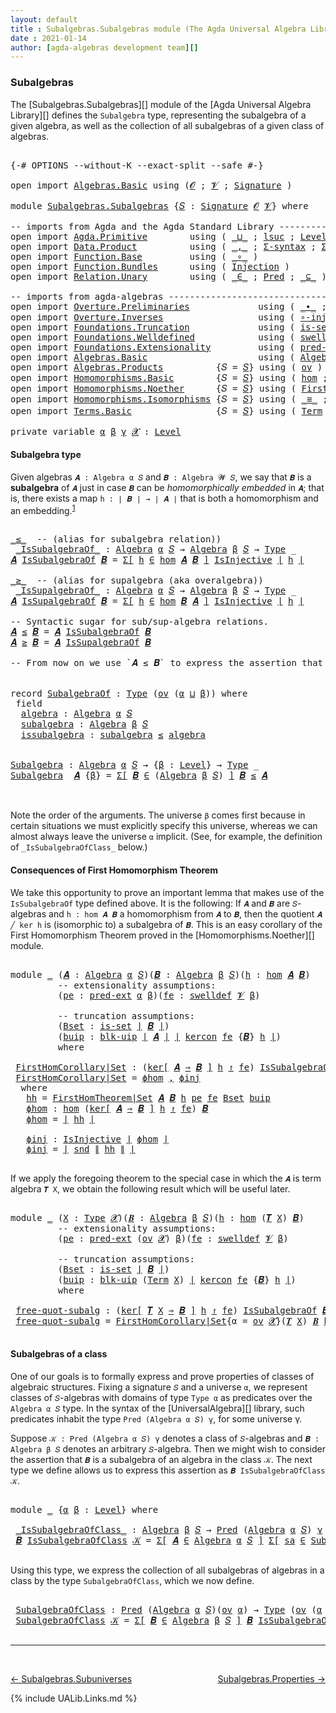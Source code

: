 ```yaml
---
layout: default
title : Subalgebras.Subalgebras module (The Agda Universal Algebra Library)
date : 2021-01-14
author: [agda-algebras development team][]
---
```


### <a id="subalgebras">Subalgebras</a>

The [Subalgebras.Subalgebras][] module of the [Agda Universal Algebra Library][] defines the `Subalgebra` type, representing the subalgebra of a given algebra, as well as the collection of all subalgebras of a given class of algebras.

<pre class="Agda">

<a id="454" class="Symbol">{-#</a> <a id="458" class="Keyword">OPTIONS</a> <a id="466" class="Pragma">--without-K</a> <a id="478" class="Pragma">--exact-split</a> <a id="492" class="Pragma">--safe</a> <a id="499" class="Symbol">#-}</a>

<a id="504" class="Keyword">open</a> <a id="509" class="Keyword">import</a> <a id="516" href="Algebras.Basic.html" class="Module">Algebras.Basic</a> <a id="531" class="Keyword">using</a> <a id="537" class="Symbol">(</a><a id="538" href="Algebras.Basic.html#1155" class="Generalizable">𝓞</a> <a id="540" class="Symbol">;</a> <a id="542" href="Algebras.Basic.html#1157" class="Generalizable">𝓥</a> <a id="544" class="Symbol">;</a> <a id="546" href="Algebras.Basic.html#3581" class="Function">Signature</a> <a id="556" class="Symbol">)</a>

<a id="559" class="Keyword">module</a> <a id="566" href="Subalgebras.Subalgebras.html" class="Module">Subalgebras.Subalgebras</a> <a id="590" class="Symbol">{</a><a id="591" href="Subalgebras.Subalgebras.html#591" class="Bound">𝑆</a> <a id="593" class="Symbol">:</a> <a id="595" href="Algebras.Basic.html#3581" class="Function">Signature</a> <a id="605" href="Algebras.Basic.html#1155" class="Generalizable">𝓞</a> <a id="607" href="Algebras.Basic.html#1157" class="Generalizable">𝓥</a><a id="608" class="Symbol">}</a> <a id="610" class="Keyword">where</a>

<a id="617" class="Comment">-- imports from Agda and the Agda Standard Library ------------------------------------</a>
<a id="705" class="Keyword">open</a> <a id="710" class="Keyword">import</a> <a id="717" href="Agda.Primitive.html" class="Module">Agda.Primitive</a>        <a id="739" class="Keyword">using</a> <a id="745" class="Symbol">(</a> <a id="747" href="Agda.Primitive.html#810" class="Primitive Operator">_⊔_</a> <a id="751" class="Symbol">;</a> <a id="753" href="Agda.Primitive.html#780" class="Primitive">lsuc</a> <a id="758" class="Symbol">;</a> <a id="760" href="Agda.Primitive.html#597" class="Postulate">Level</a> <a id="766" class="Symbol">)</a>       <a id="774" class="Keyword">renaming</a> <a id="783" class="Symbol">(</a> <a id="785" href="Agda.Primitive.html#326" class="Primitive">Set</a> <a id="789" class="Symbol">to</a> <a id="792" class="Primitive">Type</a> <a id="797" class="Symbol">)</a>
<a id="799" class="Keyword">open</a> <a id="804" class="Keyword">import</a> <a id="811" href="Data.Product.html" class="Module">Data.Product</a>          <a id="833" class="Keyword">using</a> <a id="839" class="Symbol">(</a> <a id="841" href="Agda.Builtin.Sigma.html#236" class="InductiveConstructor Operator">_,_</a> <a id="845" class="Symbol">;</a> <a id="847" href="Data.Product.html#916" class="Function">Σ-syntax</a> <a id="856" class="Symbol">;</a> <a id="858" href="Agda.Builtin.Sigma.html#166" class="Record">Σ</a> <a id="860" class="Symbol">;</a> <a id="862" href="Data.Product.html#1167" class="Function Operator">_×_</a> <a id="866" class="Symbol">)</a> <a id="868" class="Keyword">renaming</a> <a id="877" class="Symbol">(</a> <a id="879" href="Agda.Builtin.Sigma.html#252" class="Field">proj₁</a> <a id="885" class="Symbol">to</a> <a id="888" class="Field">fst</a> <a id="892" class="Symbol">;</a> <a id="894" href="Agda.Builtin.Sigma.html#264" class="Field">proj₂</a> <a id="900" class="Symbol">to</a> <a id="903" class="Field">snd</a> <a id="907" class="Symbol">)</a>
<a id="909" class="Keyword">open</a> <a id="914" class="Keyword">import</a> <a id="921" href="Function.Base.html" class="Module">Function.Base</a>         <a id="943" class="Keyword">using</a> <a id="949" class="Symbol">(</a> <a id="951" href="Function.Base.html#1031" class="Function Operator">_∘_</a> <a id="955" class="Symbol">)</a>
<a id="957" class="Keyword">open</a> <a id="962" class="Keyword">import</a> <a id="969" href="Function.Bundles.html" class="Module">Function.Bundles</a>      <a id="991" class="Keyword">using</a> <a id="997" class="Symbol">(</a> <a id="999" href="Function.Bundles.html#2240" class="Record">Injection</a> <a id="1009" class="Symbol">)</a>
<a id="1011" class="Keyword">open</a> <a id="1016" class="Keyword">import</a> <a id="1023" href="Relation.Unary.html" class="Module">Relation.Unary</a>        <a id="1045" class="Keyword">using</a> <a id="1051" class="Symbol">(</a> <a id="1053" href="Relation.Unary.html#1523" class="Function Operator">_∈_</a> <a id="1057" class="Symbol">;</a> <a id="1059" href="Relation.Unary.html#1101" class="Function">Pred</a> <a id="1064" class="Symbol">;</a> <a id="1066" href="Relation.Unary.html#1742" class="Function Operator">_⊆_</a> <a id="1070" class="Symbol">)</a>

<a id="1073" class="Comment">-- imports from agda-algebras --------------------------------------------------------------</a>
<a id="1166" class="Keyword">open</a> <a id="1171" class="Keyword">import</a> <a id="1178" href="Overture.Preliminaries.html" class="Module">Overture.Preliminaries</a>             <a id="1213" class="Keyword">using</a> <a id="1219" class="Symbol">(</a> <a id="1221" href="Overture.Preliminaries.html#5275" class="Function Operator">_∙_</a> <a id="1225" class="Symbol">;</a> <a id="1227" href="Overture.Preliminaries.html#4949" class="Function Operator">_⁻¹</a> <a id="1231" class="Symbol">;</a> <a id="1233" href="Overture.Preliminaries.html#4245" class="Function Operator">∣_∣</a> <a id="1237" class="Symbol">;</a> <a id="1239" href="Overture.Preliminaries.html#4283" class="Function Operator">∥_∥</a> <a id="1243" class="Symbol">;</a> <a id="1245" href="Overture.Preliminaries.html#5348" class="Function">𝑖𝑑</a> <a id="1248" class="Symbol">)</a>
<a id="1250" class="Keyword">open</a> <a id="1255" class="Keyword">import</a> <a id="1262" href="Overture.Inverses.html" class="Module">Overture.Inverses</a>                  <a id="1297" class="Keyword">using</a> <a id="1303" class="Symbol">(</a> <a id="1305" href="Overture.Inverses.html#2698" class="Function">∘-injective</a> <a id="1317" class="Symbol">;</a> <a id="1319" href="Overture.Inverses.html#2352" class="Function">IsInjective</a> <a id="1331" class="Symbol">;</a> <a id="1333" href="Overture.Inverses.html#2625" class="Function">id-is-injective</a> <a id="1349" class="Symbol">)</a>
<a id="1351" class="Keyword">open</a> <a id="1356" class="Keyword">import</a> <a id="1363" href="Foundations.Truncation.html" class="Module">Foundations.Truncation</a>             <a id="1398" class="Keyword">using</a> <a id="1404" class="Symbol">(</a> <a id="1406" href="Foundations.Truncation.html#6586" class="Function">is-set</a> <a id="1413" class="Symbol">;</a> <a id="1415" href="Foundations.Truncation.html#10844" class="Function">blk-uip</a> <a id="1423" class="Symbol">)</a>
<a id="1425" class="Keyword">open</a> <a id="1430" class="Keyword">import</a> <a id="1437" href="Foundations.Welldefined.html" class="Module">Foundations.Welldefined</a>            <a id="1472" class="Keyword">using</a> <a id="1478" class="Symbol">(</a> <a id="1480" href="Foundations.Welldefined.html#2935" class="Function">swelldef</a> <a id="1489" class="Symbol">)</a>
<a id="1491" class="Keyword">open</a> <a id="1496" class="Keyword">import</a> <a id="1503" href="Foundations.Extensionality.html" class="Module">Foundations.Extensionality</a>         <a id="1538" class="Keyword">using</a> <a id="1544" class="Symbol">(</a> <a id="1546" href="Foundations.Extensionality.html#4368" class="Function">pred-ext</a> <a id="1555" class="Symbol">)</a>
<a id="1557" class="Keyword">open</a> <a id="1562" class="Keyword">import</a> <a id="1569" href="Algebras.Basic.html" class="Module">Algebras.Basic</a>                     <a id="1604" class="Keyword">using</a> <a id="1610" class="Symbol">(</a> <a id="1612" href="Algebras.Basic.html#6023" class="Function">Algebra</a> <a id="1620" class="Symbol">;</a> <a id="1622" href="Algebras.Basic.html#9813" class="Function">Lift-Alg</a> <a id="1631" class="Symbol">)</a>
<a id="1633" class="Keyword">open</a> <a id="1638" class="Keyword">import</a> <a id="1645" href="Algebras.Products.html" class="Module">Algebras.Products</a>          <a id="1672" class="Symbol">{</a><a id="1673" class="Argument">𝑆</a> <a id="1675" class="Symbol">=</a> <a id="1677" href="Subalgebras.Subalgebras.html#591" class="Bound">𝑆</a><a id="1678" class="Symbol">}</a> <a id="1680" class="Keyword">using</a> <a id="1686" class="Symbol">(</a> <a id="1688" href="Algebras.Products.html#3004" class="Function">ov</a> <a id="1691" class="Symbol">)</a>
<a id="1693" class="Keyword">open</a> <a id="1698" class="Keyword">import</a> <a id="1705" href="Homomorphisms.Basic.html" class="Module">Homomorphisms.Basic</a>        <a id="1732" class="Symbol">{</a><a id="1733" class="Argument">𝑆</a> <a id="1735" class="Symbol">=</a> <a id="1737" href="Subalgebras.Subalgebras.html#591" class="Bound">𝑆</a><a id="1738" class="Symbol">}</a> <a id="1740" class="Keyword">using</a> <a id="1746" class="Symbol">(</a> <a id="1748" href="Homomorphisms.Basic.html#3104" class="Function">hom</a> <a id="1752" class="Symbol">;</a> <a id="1754" href="Homomorphisms.Basic.html#7652" class="Function">kercon</a> <a id="1761" class="Symbol">;</a> <a id="1763" href="Homomorphisms.Basic.html#8060" class="Function Operator">ker[_⇒_]_↾_</a> <a id="1775" class="Symbol">;</a> <a id="1777" href="Homomorphisms.Basic.html#3466" class="Function">∘-hom</a> <a id="1783" class="Symbol">;</a> <a id="1785" href="Homomorphisms.Basic.html#2995" class="Function">is-homomorphism</a> <a id="1801" class="Symbol">;</a> <a id="1803" href="Homomorphisms.Basic.html#3780" class="Function">∘-is-hom</a> <a id="1812" class="Symbol">;</a> <a id="1814" href="Homomorphisms.Basic.html#4440" class="Function">𝒾𝒹</a> <a id="1817" class="Symbol">)</a>
<a id="1819" class="Keyword">open</a> <a id="1824" class="Keyword">import</a> <a id="1831" href="Homomorphisms.Noether.html" class="Module">Homomorphisms.Noether</a>      <a id="1858" class="Symbol">{</a><a id="1859" class="Argument">𝑆</a> <a id="1861" class="Symbol">=</a> <a id="1863" href="Subalgebras.Subalgebras.html#591" class="Bound">𝑆</a><a id="1864" class="Symbol">}</a> <a id="1866" class="Keyword">using</a> <a id="1872" class="Symbol">(</a> <a id="1874" href="Homomorphisms.Noether.html#3980" class="Function">FirstHomTheorem|Set</a> <a id="1894" class="Symbol">)</a>
<a id="1896" class="Keyword">open</a> <a id="1901" class="Keyword">import</a> <a id="1908" href="Homomorphisms.Isomorphisms.html" class="Module">Homomorphisms.Isomorphisms</a> <a id="1935" class="Symbol">{</a><a id="1936" class="Argument">𝑆</a> <a id="1938" class="Symbol">=</a> <a id="1940" href="Subalgebras.Subalgebras.html#591" class="Bound">𝑆</a><a id="1941" class="Symbol">}</a> <a id="1943" class="Keyword">using</a> <a id="1949" class="Symbol">(</a> <a id="1951" href="Homomorphisms.Isomorphisms.html#2293" class="Record Operator">_≅_</a> <a id="1955" class="Symbol">;</a> <a id="1957" href="Homomorphisms.Isomorphisms.html#2926" class="Function">≅-sym</a> <a id="1963" class="Symbol">;</a> <a id="1965" href="Homomorphisms.Isomorphisms.html#3015" class="Function">≅-trans</a> <a id="1973" class="Symbol">;</a> <a id="1975" href="Homomorphisms.Isomorphisms.html#4397" class="Function">Lift-≅</a> <a id="1982" class="Symbol">;</a> <a id="1984" href="Homomorphisms.Isomorphisms.html#2387" class="InductiveConstructor">mkiso</a> <a id="1990" class="Symbol">;</a> <a id="1992" href="Homomorphisms.Isomorphisms.html#3462" class="Function">≅toInjective</a> <a id="2005" class="Symbol">;</a> <a id="2007" href="Homomorphisms.Isomorphisms.html#3788" class="Function">≅fromInjective</a> <a id="2022" class="Symbol">)</a>
<a id="2024" class="Keyword">open</a> <a id="2029" class="Keyword">import</a> <a id="2036" href="Terms.Basic.html" class="Module">Terms.Basic</a>                <a id="2063" class="Symbol">{</a><a id="2064" class="Argument">𝑆</a> <a id="2066" class="Symbol">=</a> <a id="2068" href="Subalgebras.Subalgebras.html#591" class="Bound">𝑆</a><a id="2069" class="Symbol">}</a> <a id="2071" class="Keyword">using</a> <a id="2077" class="Symbol">(</a> <a id="2079" href="Terms.Basic.html#1853" class="Datatype">Term</a> <a id="2084" class="Symbol">;</a> <a id="2086" href="Terms.Basic.html#1894" class="InductiveConstructor">ℊ</a> <a id="2088" class="Symbol">;</a> <a id="2090" href="Terms.Basic.html#1936" class="InductiveConstructor">node</a> <a id="2095" class="Symbol">;</a> <a id="2097" href="Terms.Basic.html#3125" class="Function">𝑻</a> <a id="2099" class="Symbol">)</a>

<a id="2102" class="Keyword">private</a> <a id="2110" class="Keyword">variable</a> <a id="2119" href="Subalgebras.Subalgebras.html#2119" class="Generalizable">α</a> <a id="2121" href="Subalgebras.Subalgebras.html#2121" class="Generalizable">β</a> <a id="2123" href="Subalgebras.Subalgebras.html#2123" class="Generalizable">γ</a> <a id="2125" href="Subalgebras.Subalgebras.html#2125" class="Generalizable">𝓧</a> <a id="2127" class="Symbol">:</a> <a id="2129" href="Agda.Primitive.html#597" class="Postulate">Level</a>
</pre>


#### <a id="subalgebra-type">Subalgebra type</a>

Given algebras `𝑨 : Algebra α 𝑆` and `𝑩 : Algebra 𝓦 𝑆`, we say that `𝑩` is a **subalgebra** of `𝑨` just in case `𝑩` can be *homomorphically embedded* in `𝑨`; that is, there exists a map `h : ∣ 𝑩 ∣ → ∣ 𝑨 ∣` that is both a homomorphism and an embedding.<sup>[1](Subalgebras.Subalgebras.html#fn1)</sup>

<pre class="Agda">

<a id="_≤_"></a><a id="2513" href="Subalgebras.Subalgebras.html#2513" class="Function Operator">_≤_</a>  <a id="2518" class="Comment">-- (alias for subalgebra relation))</a>
 <a id="_IsSubalgebraOf_"></a><a id="2555" href="Subalgebras.Subalgebras.html#2555" class="Function Operator">_IsSubalgebraOf_</a> <a id="2572" class="Symbol">:</a> <a id="2574" href="Algebras.Basic.html#6023" class="Function">Algebra</a> <a id="2582" href="Subalgebras.Subalgebras.html#2119" class="Generalizable">α</a> <a id="2584" href="Subalgebras.Subalgebras.html#591" class="Bound">𝑆</a> <a id="2586" class="Symbol">→</a> <a id="2588" href="Algebras.Basic.html#6023" class="Function">Algebra</a> <a id="2596" href="Subalgebras.Subalgebras.html#2121" class="Generalizable">β</a> <a id="2598" href="Subalgebras.Subalgebras.html#591" class="Bound">𝑆</a> <a id="2600" class="Symbol">→</a> <a id="2602" href="Subalgebras.Subalgebras.html#792" class="Primitive">Type</a> <a id="2607" class="Symbol">_</a>
<a id="2609" href="Subalgebras.Subalgebras.html#2609" class="Bound">𝑨</a> <a id="2611" href="Subalgebras.Subalgebras.html#2555" class="Function Operator">IsSubalgebraOf</a> <a id="2626" href="Subalgebras.Subalgebras.html#2626" class="Bound">𝑩</a> <a id="2628" class="Symbol">=</a> <a id="2630" href="Data.Product.html#916" class="Function">Σ[</a> <a id="2633" href="Subalgebras.Subalgebras.html#2633" class="Bound">h</a> <a id="2635" href="Data.Product.html#916" class="Function">∈</a> <a id="2637" href="Homomorphisms.Basic.html#3104" class="Function">hom</a> <a id="2641" href="Subalgebras.Subalgebras.html#2609" class="Bound">𝑨</a> <a id="2643" href="Subalgebras.Subalgebras.html#2626" class="Bound">𝑩</a> <a id="2645" href="Data.Product.html#916" class="Function">]</a> <a id="2647" href="Overture.Inverses.html#2352" class="Function">IsInjective</a> <a id="2659" href="Overture.Preliminaries.html#4245" class="Function Operator">∣</a> <a id="2661" href="Subalgebras.Subalgebras.html#2633" class="Bound">h</a> <a id="2663" href="Overture.Preliminaries.html#4245" class="Function Operator">∣</a>

<a id="_≥_"></a><a id="2666" href="Subalgebras.Subalgebras.html#2666" class="Function Operator">_≥_</a>  <a id="2671" class="Comment">-- (alias for supalgebra (aka overalgebra))</a>
 <a id="_IsSupalgebraOf_"></a><a id="2716" href="Subalgebras.Subalgebras.html#2716" class="Function Operator">_IsSupalgebraOf_</a> <a id="2733" class="Symbol">:</a> <a id="2735" href="Algebras.Basic.html#6023" class="Function">Algebra</a> <a id="2743" href="Subalgebras.Subalgebras.html#2119" class="Generalizable">α</a> <a id="2745" href="Subalgebras.Subalgebras.html#591" class="Bound">𝑆</a> <a id="2747" class="Symbol">→</a> <a id="2749" href="Algebras.Basic.html#6023" class="Function">Algebra</a> <a id="2757" href="Subalgebras.Subalgebras.html#2121" class="Generalizable">β</a> <a id="2759" href="Subalgebras.Subalgebras.html#591" class="Bound">𝑆</a> <a id="2761" class="Symbol">→</a> <a id="2763" href="Subalgebras.Subalgebras.html#792" class="Primitive">Type</a> <a id="2768" class="Symbol">_</a>
<a id="2770" href="Subalgebras.Subalgebras.html#2770" class="Bound">𝑨</a> <a id="2772" href="Subalgebras.Subalgebras.html#2716" class="Function Operator">IsSupalgebraOf</a> <a id="2787" href="Subalgebras.Subalgebras.html#2787" class="Bound">𝑩</a> <a id="2789" class="Symbol">=</a> <a id="2791" href="Data.Product.html#916" class="Function">Σ[</a> <a id="2794" href="Subalgebras.Subalgebras.html#2794" class="Bound">h</a> <a id="2796" href="Data.Product.html#916" class="Function">∈</a> <a id="2798" href="Homomorphisms.Basic.html#3104" class="Function">hom</a> <a id="2802" href="Subalgebras.Subalgebras.html#2787" class="Bound">𝑩</a> <a id="2804" href="Subalgebras.Subalgebras.html#2770" class="Bound">𝑨</a> <a id="2806" href="Data.Product.html#916" class="Function">]</a> <a id="2808" href="Overture.Inverses.html#2352" class="Function">IsInjective</a> <a id="2820" href="Overture.Preliminaries.html#4245" class="Function Operator">∣</a> <a id="2822" href="Subalgebras.Subalgebras.html#2794" class="Bound">h</a> <a id="2824" href="Overture.Preliminaries.html#4245" class="Function Operator">∣</a>

<a id="2827" class="Comment">-- Syntactic sugar for sub/sup-algebra relations.</a>
<a id="2877" href="Subalgebras.Subalgebras.html#2877" class="Bound">𝑨</a> <a id="2879" href="Subalgebras.Subalgebras.html#2513" class="Function Operator">≤</a> <a id="2881" href="Subalgebras.Subalgebras.html#2881" class="Bound">𝑩</a> <a id="2883" class="Symbol">=</a> <a id="2885" href="Subalgebras.Subalgebras.html#2877" class="Bound">𝑨</a> <a id="2887" href="Subalgebras.Subalgebras.html#2555" class="Function Operator">IsSubalgebraOf</a> <a id="2902" href="Subalgebras.Subalgebras.html#2881" class="Bound">𝑩</a>
<a id="2904" href="Subalgebras.Subalgebras.html#2904" class="Bound">𝑨</a> <a id="2906" href="Subalgebras.Subalgebras.html#2666" class="Function Operator">≥</a> <a id="2908" href="Subalgebras.Subalgebras.html#2908" class="Bound">𝑩</a> <a id="2910" class="Symbol">=</a> <a id="2912" href="Subalgebras.Subalgebras.html#2904" class="Bound">𝑨</a> <a id="2914" href="Subalgebras.Subalgebras.html#2716" class="Function Operator">IsSupalgebraOf</a> <a id="2929" href="Subalgebras.Subalgebras.html#2908" class="Bound">𝑩</a>

<a id="2932" class="Comment">-- From now on we use `𝑨 ≤ 𝑩` to express the assertion that `𝑨` is a subalgebra of `𝑩`.</a>


<a id="3022" class="Keyword">record</a> <a id="SubalgebraOf"></a><a id="3029" href="Subalgebras.Subalgebras.html#3029" class="Record">SubalgebraOf</a> <a id="3042" class="Symbol">:</a> <a id="3044" href="Subalgebras.Subalgebras.html#792" class="Primitive">Type</a> <a id="3049" class="Symbol">(</a><a id="3050" href="Algebras.Products.html#3004" class="Function">ov</a> <a id="3053" class="Symbol">(</a><a id="3054" href="Subalgebras.Subalgebras.html#3054" class="Bound">α</a> <a id="3056" href="Agda.Primitive.html#810" class="Primitive Operator">⊔</a> <a id="3058" href="Subalgebras.Subalgebras.html#3058" class="Bound">β</a><a id="3059" class="Symbol">))</a> <a id="3062" class="Keyword">where</a>
 <a id="3069" class="Keyword">field</a>
  <a id="SubalgebraOf.algebra"></a><a id="3077" href="Subalgebras.Subalgebras.html#3077" class="Field">algebra</a> <a id="3085" class="Symbol">:</a> <a id="3087" href="Algebras.Basic.html#6023" class="Function">Algebra</a> <a id="3095" href="Subalgebras.Subalgebras.html#3054" class="Bound">α</a> <a id="3097" href="Subalgebras.Subalgebras.html#591" class="Bound">𝑆</a>
  <a id="SubalgebraOf.subalgebra"></a><a id="3101" href="Subalgebras.Subalgebras.html#3101" class="Field">subalgebra</a> <a id="3112" class="Symbol">:</a> <a id="3114" href="Algebras.Basic.html#6023" class="Function">Algebra</a> <a id="3122" href="Subalgebras.Subalgebras.html#3058" class="Bound">β</a> <a id="3124" href="Subalgebras.Subalgebras.html#591" class="Bound">𝑆</a>
  <a id="SubalgebraOf.issubalgebra"></a><a id="3128" href="Subalgebras.Subalgebras.html#3128" class="Field">issubalgebra</a> <a id="3141" class="Symbol">:</a> <a id="3143" href="Subalgebras.Subalgebras.html#3101" class="Field">subalgebra</a> <a id="3154" href="Subalgebras.Subalgebras.html#2513" class="Function Operator">≤</a> <a id="3156" href="Subalgebras.Subalgebras.html#3077" class="Field">algebra</a>


<a id="Subalgebra"></a><a id="3166" href="Subalgebras.Subalgebras.html#3166" class="Function">Subalgebra</a> <a id="3177" class="Symbol">:</a> <a id="3179" href="Algebras.Basic.html#6023" class="Function">Algebra</a> <a id="3187" href="Subalgebras.Subalgebras.html#2119" class="Generalizable">α</a> <a id="3189" href="Subalgebras.Subalgebras.html#591" class="Bound">𝑆</a> <a id="3191" class="Symbol">→</a> <a id="3193" class="Symbol">{</a><a id="3194" href="Subalgebras.Subalgebras.html#3194" class="Bound">β</a> <a id="3196" class="Symbol">:</a> <a id="3198" href="Agda.Primitive.html#597" class="Postulate">Level</a><a id="3203" class="Symbol">}</a> <a id="3205" class="Symbol">→</a> <a id="3207" href="Subalgebras.Subalgebras.html#792" class="Primitive">Type</a> <a id="3212" class="Symbol">_</a>
<a id="3214" href="Subalgebras.Subalgebras.html#3166" class="Function">Subalgebra</a>  <a id="3226" href="Subalgebras.Subalgebras.html#3226" class="Bound">𝑨</a> <a id="3228" class="Symbol">{</a><a id="3229" href="Subalgebras.Subalgebras.html#3229" class="Bound">β</a><a id="3230" class="Symbol">}</a> <a id="3232" class="Symbol">=</a> <a id="3234" href="Data.Product.html#916" class="Function">Σ[</a> <a id="3237" href="Subalgebras.Subalgebras.html#3237" class="Bound">𝑩</a> <a id="3239" href="Data.Product.html#916" class="Function">∈</a> <a id="3241" class="Symbol">(</a><a id="3242" href="Algebras.Basic.html#6023" class="Function">Algebra</a> <a id="3250" href="Subalgebras.Subalgebras.html#3229" class="Bound">β</a> <a id="3252" href="Subalgebras.Subalgebras.html#591" class="Bound">𝑆</a><a id="3253" class="Symbol">)</a> <a id="3255" href="Data.Product.html#916" class="Function">]</a> <a id="3257" href="Subalgebras.Subalgebras.html#3237" class="Bound">𝑩</a> <a id="3259" href="Subalgebras.Subalgebras.html#2513" class="Function Operator">≤</a> <a id="3261" href="Subalgebras.Subalgebras.html#3226" class="Bound">𝑨</a>


</pre>



Note the order of the arguments.  The universe `β` comes first because in certain situations we must explicitly specify this universe, whereas we can almost always leave the universe `α` implicit. (See, for example, the definition of `_IsSubalgebraOfClass_` below.)




#### <a id="consequences-of-first-homomorphism-theorem">Consequences of First Homomorphism Theorem</a>

We take this opportunity to prove an important lemma that makes use of the `IsSubalgebraOf` type defined above.  It is the following: If `𝑨` and `𝑩` are `𝑆`-algebras and `h : hom 𝑨 𝑩` a homomorphism from `𝑨` to `𝑩`, then the quotient `𝑨 ╱ ker h` is (isomorphic to) a subalgebra of `𝑩`.  This is an easy corollary of the First Homomorphism Theorem proved in the [Homomorphisms.Noether][] module.

<pre class="Agda">

<a id="4063" class="Keyword">module</a> <a id="4070" href="Subalgebras.Subalgebras.html#4070" class="Module">_</a> <a id="4072" class="Symbol">(</a><a id="4073" href="Subalgebras.Subalgebras.html#4073" class="Bound">𝑨</a> <a id="4075" class="Symbol">:</a> <a id="4077" href="Algebras.Basic.html#6023" class="Function">Algebra</a> <a id="4085" href="Subalgebras.Subalgebras.html#2119" class="Generalizable">α</a> <a id="4087" href="Subalgebras.Subalgebras.html#591" class="Bound">𝑆</a><a id="4088" class="Symbol">)(</a><a id="4090" href="Subalgebras.Subalgebras.html#4090" class="Bound">𝑩</a> <a id="4092" class="Symbol">:</a> <a id="4094" href="Algebras.Basic.html#6023" class="Function">Algebra</a> <a id="4102" href="Subalgebras.Subalgebras.html#2121" class="Generalizable">β</a> <a id="4104" href="Subalgebras.Subalgebras.html#591" class="Bound">𝑆</a><a id="4105" class="Symbol">)(</a><a id="4107" href="Subalgebras.Subalgebras.html#4107" class="Bound">h</a> <a id="4109" class="Symbol">:</a> <a id="4111" href="Homomorphisms.Basic.html#3104" class="Function">hom</a> <a id="4115" href="Subalgebras.Subalgebras.html#4073" class="Bound">𝑨</a> <a id="4117" href="Subalgebras.Subalgebras.html#4090" class="Bound">𝑩</a><a id="4118" class="Symbol">)</a>
         <a id="4129" class="Comment">-- extensionality assumptions:</a>
         <a id="4169" class="Symbol">(</a><a id="4170" href="Subalgebras.Subalgebras.html#4170" class="Bound">pe</a> <a id="4173" class="Symbol">:</a> <a id="4175" href="Foundations.Extensionality.html#4368" class="Function">pred-ext</a> <a id="4184" href="Subalgebras.Subalgebras.html#2119" class="Generalizable">α</a> <a id="4186" href="Subalgebras.Subalgebras.html#2121" class="Generalizable">β</a><a id="4187" class="Symbol">)(</a><a id="4189" href="Subalgebras.Subalgebras.html#4189" class="Bound">fe</a> <a id="4192" class="Symbol">:</a> <a id="4194" href="Foundations.Welldefined.html#2935" class="Function">swelldef</a> <a id="4203" href="Subalgebras.Subalgebras.html#607" class="Bound">𝓥</a> <a id="4205" href="Subalgebras.Subalgebras.html#2121" class="Generalizable">β</a><a id="4206" class="Symbol">)</a>

         <a id="4218" class="Comment">-- truncation assumptions:</a>
         <a id="4254" class="Symbol">(</a><a id="4255" href="Subalgebras.Subalgebras.html#4255" class="Bound">Bset</a> <a id="4260" class="Symbol">:</a> <a id="4262" href="Foundations.Truncation.html#6586" class="Function">is-set</a> <a id="4269" href="Overture.Preliminaries.html#4245" class="Function Operator">∣</a> <a id="4271" href="Subalgebras.Subalgebras.html#4090" class="Bound">𝑩</a> <a id="4273" href="Overture.Preliminaries.html#4245" class="Function Operator">∣</a><a id="4274" class="Symbol">)</a>
         <a id="4285" class="Symbol">(</a><a id="4286" href="Subalgebras.Subalgebras.html#4286" class="Bound">buip</a> <a id="4291" class="Symbol">:</a> <a id="4293" href="Foundations.Truncation.html#10844" class="Function">blk-uip</a> <a id="4301" href="Overture.Preliminaries.html#4245" class="Function Operator">∣</a> <a id="4303" href="Subalgebras.Subalgebras.html#4073" class="Bound">𝑨</a> <a id="4305" href="Overture.Preliminaries.html#4245" class="Function Operator">∣</a> <a id="4307" href="Overture.Preliminaries.html#4245" class="Function Operator">∣</a> <a id="4309" href="Homomorphisms.Basic.html#7652" class="Function">kercon</a> <a id="4316" href="Subalgebras.Subalgebras.html#4189" class="Bound">fe</a> <a id="4319" class="Symbol">{</a><a id="4320" href="Subalgebras.Subalgebras.html#4090" class="Bound">𝑩</a><a id="4321" class="Symbol">}</a> <a id="4323" href="Subalgebras.Subalgebras.html#4107" class="Bound">h</a> <a id="4325" href="Overture.Preliminaries.html#4245" class="Function Operator">∣</a><a id="4326" class="Symbol">)</a>
         <a id="4337" class="Keyword">where</a>

 <a id="4345" href="Subalgebras.Subalgebras.html#4345" class="Function">FirstHomCorollary|Set</a> <a id="4367" class="Symbol">:</a> <a id="4369" class="Symbol">(</a><a id="4370" href="Homomorphisms.Basic.html#8060" class="Function Operator">ker[</a> <a id="4375" href="Subalgebras.Subalgebras.html#4073" class="Bound">𝑨</a> <a id="4377" href="Homomorphisms.Basic.html#8060" class="Function Operator">⇒</a> <a id="4379" href="Subalgebras.Subalgebras.html#4090" class="Bound">𝑩</a> <a id="4381" href="Homomorphisms.Basic.html#8060" class="Function Operator">]</a> <a id="4383" href="Subalgebras.Subalgebras.html#4107" class="Bound">h</a> <a id="4385" href="Homomorphisms.Basic.html#8060" class="Function Operator">↾</a> <a id="4387" href="Subalgebras.Subalgebras.html#4189" class="Bound">fe</a><a id="4389" class="Symbol">)</a> <a id="4391" href="Subalgebras.Subalgebras.html#2555" class="Function Operator">IsSubalgebraOf</a> <a id="4406" href="Subalgebras.Subalgebras.html#4090" class="Bound">𝑩</a>
 <a id="4409" href="Subalgebras.Subalgebras.html#4345" class="Function">FirstHomCorollary|Set</a> <a id="4431" class="Symbol">=</a> <a id="4433" href="Subalgebras.Subalgebras.html#4506" class="Function">ϕhom</a> <a id="4438" href="Agda.Builtin.Sigma.html#236" class="InductiveConstructor Operator">,</a> <a id="4440" href="Subalgebras.Subalgebras.html#4562" class="Function">ϕinj</a>
  <a id="4447" class="Keyword">where</a>
   <a id="4456" href="Subalgebras.Subalgebras.html#4456" class="Function">hh</a> <a id="4459" class="Symbol">=</a> <a id="4461" href="Homomorphisms.Noether.html#3980" class="Function">FirstHomTheorem|Set</a> <a id="4481" href="Subalgebras.Subalgebras.html#4073" class="Bound">𝑨</a> <a id="4483" href="Subalgebras.Subalgebras.html#4090" class="Bound">𝑩</a> <a id="4485" href="Subalgebras.Subalgebras.html#4107" class="Bound">h</a> <a id="4487" href="Subalgebras.Subalgebras.html#4170" class="Bound">pe</a> <a id="4490" href="Subalgebras.Subalgebras.html#4189" class="Bound">fe</a> <a id="4493" href="Subalgebras.Subalgebras.html#4255" class="Bound">Bset</a> <a id="4498" href="Subalgebras.Subalgebras.html#4286" class="Bound">buip</a>
   <a id="4506" href="Subalgebras.Subalgebras.html#4506" class="Function">ϕhom</a> <a id="4511" class="Symbol">:</a> <a id="4513" href="Homomorphisms.Basic.html#3104" class="Function">hom</a> <a id="4517" class="Symbol">(</a><a id="4518" href="Homomorphisms.Basic.html#8060" class="Function Operator">ker[</a> <a id="4523" href="Subalgebras.Subalgebras.html#4073" class="Bound">𝑨</a> <a id="4525" href="Homomorphisms.Basic.html#8060" class="Function Operator">⇒</a> <a id="4527" href="Subalgebras.Subalgebras.html#4090" class="Bound">𝑩</a> <a id="4529" href="Homomorphisms.Basic.html#8060" class="Function Operator">]</a> <a id="4531" href="Subalgebras.Subalgebras.html#4107" class="Bound">h</a> <a id="4533" href="Homomorphisms.Basic.html#8060" class="Function Operator">↾</a> <a id="4535" href="Subalgebras.Subalgebras.html#4189" class="Bound">fe</a><a id="4537" class="Symbol">)</a> <a id="4539" href="Subalgebras.Subalgebras.html#4090" class="Bound">𝑩</a>
   <a id="4544" href="Subalgebras.Subalgebras.html#4506" class="Function">ϕhom</a> <a id="4549" class="Symbol">=</a> <a id="4551" href="Overture.Preliminaries.html#4245" class="Function Operator">∣</a> <a id="4553" href="Subalgebras.Subalgebras.html#4456" class="Function">hh</a> <a id="4556" href="Overture.Preliminaries.html#4245" class="Function Operator">∣</a>

   <a id="4562" href="Subalgebras.Subalgebras.html#4562" class="Function">ϕinj</a> <a id="4567" class="Symbol">:</a> <a id="4569" href="Overture.Inverses.html#2352" class="Function">IsInjective</a> <a id="4581" href="Overture.Preliminaries.html#4245" class="Function Operator">∣</a> <a id="4583" href="Subalgebras.Subalgebras.html#4506" class="Function">ϕhom</a> <a id="4588" href="Overture.Preliminaries.html#4245" class="Function Operator">∣</a>
   <a id="4593" href="Subalgebras.Subalgebras.html#4562" class="Function">ϕinj</a> <a id="4598" class="Symbol">=</a> <a id="4600" href="Overture.Preliminaries.html#4245" class="Function Operator">∣</a> <a id="4602" href="Subalgebras.Subalgebras.html#903" class="Field">snd</a> <a id="4606" href="Overture.Preliminaries.html#4283" class="Function Operator">∥</a> <a id="4608" href="Subalgebras.Subalgebras.html#4456" class="Function">hh</a> <a id="4611" href="Overture.Preliminaries.html#4283" class="Function Operator">∥</a> <a id="4613" href="Overture.Preliminaries.html#4245" class="Function Operator">∣</a>

</pre>

If we apply the foregoing theorem to the special case in which the `𝑨` is term algebra `𝑻 X`, we obtain the following result which will be useful later.

<pre class="Agda">

<a id="4796" class="Keyword">module</a> <a id="4803" href="Subalgebras.Subalgebras.html#4803" class="Module">_</a> <a id="4805" class="Symbol">(</a><a id="4806" href="Subalgebras.Subalgebras.html#4806" class="Bound">X</a> <a id="4808" class="Symbol">:</a> <a id="4810" href="Subalgebras.Subalgebras.html#792" class="Primitive">Type</a> <a id="4815" href="Subalgebras.Subalgebras.html#2125" class="Generalizable">𝓧</a><a id="4816" class="Symbol">)(</a><a id="4818" href="Subalgebras.Subalgebras.html#4818" class="Bound">𝑩</a> <a id="4820" class="Symbol">:</a> <a id="4822" href="Algebras.Basic.html#6023" class="Function">Algebra</a> <a id="4830" href="Subalgebras.Subalgebras.html#2121" class="Generalizable">β</a> <a id="4832" href="Subalgebras.Subalgebras.html#591" class="Bound">𝑆</a><a id="4833" class="Symbol">)(</a><a id="4835" href="Subalgebras.Subalgebras.html#4835" class="Bound">h</a> <a id="4837" class="Symbol">:</a> <a id="4839" href="Homomorphisms.Basic.html#3104" class="Function">hom</a> <a id="4843" class="Symbol">(</a><a id="4844" href="Terms.Basic.html#3125" class="Function">𝑻</a> <a id="4846" href="Subalgebras.Subalgebras.html#4806" class="Bound">X</a><a id="4847" class="Symbol">)</a> <a id="4849" href="Subalgebras.Subalgebras.html#4818" class="Bound">𝑩</a><a id="4850" class="Symbol">)</a>
         <a id="4861" class="Comment">-- extensionality assumptions:</a>
         <a id="4901" class="Symbol">(</a><a id="4902" href="Subalgebras.Subalgebras.html#4902" class="Bound">pe</a> <a id="4905" class="Symbol">:</a> <a id="4907" href="Foundations.Extensionality.html#4368" class="Function">pred-ext</a> <a id="4916" class="Symbol">(</a><a id="4917" href="Algebras.Products.html#3004" class="Function">ov</a> <a id="4920" href="Subalgebras.Subalgebras.html#2125" class="Generalizable">𝓧</a><a id="4921" class="Symbol">)</a> <a id="4923" href="Subalgebras.Subalgebras.html#2121" class="Generalizable">β</a><a id="4924" class="Symbol">)(</a><a id="4926" href="Subalgebras.Subalgebras.html#4926" class="Bound">fe</a> <a id="4929" class="Symbol">:</a> <a id="4931" href="Foundations.Welldefined.html#2935" class="Function">swelldef</a> <a id="4940" href="Subalgebras.Subalgebras.html#607" class="Bound">𝓥</a> <a id="4942" href="Subalgebras.Subalgebras.html#2121" class="Generalizable">β</a><a id="4943" class="Symbol">)</a>

         <a id="4955" class="Comment">-- truncation assumptions:</a>
         <a id="4991" class="Symbol">(</a><a id="4992" href="Subalgebras.Subalgebras.html#4992" class="Bound">Bset</a> <a id="4997" class="Symbol">:</a> <a id="4999" href="Foundations.Truncation.html#6586" class="Function">is-set</a> <a id="5006" href="Overture.Preliminaries.html#4245" class="Function Operator">∣</a> <a id="5008" href="Subalgebras.Subalgebras.html#4818" class="Bound">𝑩</a> <a id="5010" href="Overture.Preliminaries.html#4245" class="Function Operator">∣</a><a id="5011" class="Symbol">)</a>
         <a id="5022" class="Symbol">(</a><a id="5023" href="Subalgebras.Subalgebras.html#5023" class="Bound">buip</a> <a id="5028" class="Symbol">:</a> <a id="5030" href="Foundations.Truncation.html#10844" class="Function">blk-uip</a> <a id="5038" class="Symbol">(</a><a id="5039" href="Terms.Basic.html#1853" class="Datatype">Term</a> <a id="5044" href="Subalgebras.Subalgebras.html#4806" class="Bound">X</a><a id="5045" class="Symbol">)</a> <a id="5047" href="Overture.Preliminaries.html#4245" class="Function Operator">∣</a> <a id="5049" href="Homomorphisms.Basic.html#7652" class="Function">kercon</a> <a id="5056" href="Subalgebras.Subalgebras.html#4926" class="Bound">fe</a> <a id="5059" class="Symbol">{</a><a id="5060" href="Subalgebras.Subalgebras.html#4818" class="Bound">𝑩</a><a id="5061" class="Symbol">}</a> <a id="5063" href="Subalgebras.Subalgebras.html#4835" class="Bound">h</a> <a id="5065" href="Overture.Preliminaries.html#4245" class="Function Operator">∣</a><a id="5066" class="Symbol">)</a>
         <a id="5077" class="Keyword">where</a>

 <a id="5085" href="Subalgebras.Subalgebras.html#5085" class="Function">free-quot-subalg</a> <a id="5102" class="Symbol">:</a> <a id="5104" class="Symbol">(</a><a id="5105" href="Homomorphisms.Basic.html#8060" class="Function Operator">ker[</a> <a id="5110" href="Terms.Basic.html#3125" class="Function">𝑻</a> <a id="5112" href="Subalgebras.Subalgebras.html#4806" class="Bound">X</a> <a id="5114" href="Homomorphisms.Basic.html#8060" class="Function Operator">⇒</a> <a id="5116" href="Subalgebras.Subalgebras.html#4818" class="Bound">𝑩</a> <a id="5118" href="Homomorphisms.Basic.html#8060" class="Function Operator">]</a> <a id="5120" href="Subalgebras.Subalgebras.html#4835" class="Bound">h</a> <a id="5122" href="Homomorphisms.Basic.html#8060" class="Function Operator">↾</a> <a id="5124" href="Subalgebras.Subalgebras.html#4926" class="Bound">fe</a><a id="5126" class="Symbol">)</a> <a id="5128" href="Subalgebras.Subalgebras.html#2555" class="Function Operator">IsSubalgebraOf</a> <a id="5143" href="Subalgebras.Subalgebras.html#4818" class="Bound">𝑩</a>
 <a id="5146" href="Subalgebras.Subalgebras.html#5085" class="Function">free-quot-subalg</a> <a id="5163" class="Symbol">=</a> <a id="5165" href="Subalgebras.Subalgebras.html#4345" class="Function">FirstHomCorollary|Set</a><a id="5186" class="Symbol">{</a><a id="5187" class="Argument">α</a> <a id="5189" class="Symbol">=</a> <a id="5191" href="Algebras.Products.html#3004" class="Function">ov</a> <a id="5194" href="Subalgebras.Subalgebras.html#4815" class="Bound">𝓧</a><a id="5195" class="Symbol">}(</a><a id="5197" href="Terms.Basic.html#3125" class="Function">𝑻</a> <a id="5199" href="Subalgebras.Subalgebras.html#4806" class="Bound">X</a><a id="5200" class="Symbol">)</a> <a id="5202" href="Subalgebras.Subalgebras.html#4818" class="Bound">𝑩</a> <a id="5204" href="Subalgebras.Subalgebras.html#4835" class="Bound">h</a> <a id="5206" href="Subalgebras.Subalgebras.html#4902" class="Bound">pe</a> <a id="5209" href="Subalgebras.Subalgebras.html#4926" class="Bound">fe</a> <a id="5212" href="Subalgebras.Subalgebras.html#4992" class="Bound">Bset</a> <a id="5217" href="Subalgebras.Subalgebras.html#5023" class="Bound">buip</a>

</pre>

#### <a id="subalgebras-of-a-class">Subalgebras of a class</a>

One of our goals is to formally express and prove properties of classes of algebraic structures.  Fixing a signature `𝑆` and a universe `α`, we represent classes of `𝑆`-algebras with domains of type `Type α` as predicates over the `Algebra α 𝑆` type. In the syntax of the [UniversalAlgebra][] library, such predicates inhabit the type `Pred (Algebra α 𝑆) γ`, for some universe γ.

Suppose `𝒦 : Pred (Algebra α 𝑆) γ` denotes a class of `𝑆`-algebras and `𝑩 : Algebra β 𝑆` denotes an arbitrary `𝑆`-algebra. Then we might wish to consider the assertion that `𝑩` is a subalgebra of an algebra in the class `𝒦`.  The next type we define allows us to express this assertion as `𝑩 IsSubalgebraOfClass 𝒦`.

<pre class="Agda">

<a id="6011" class="Keyword">module</a> <a id="6018" href="Subalgebras.Subalgebras.html#6018" class="Module">_</a> <a id="6020" class="Symbol">{</a><a id="6021" href="Subalgebras.Subalgebras.html#6021" class="Bound">α</a> <a id="6023" href="Subalgebras.Subalgebras.html#6023" class="Bound">β</a> <a id="6025" class="Symbol">:</a> <a id="6027" href="Agda.Primitive.html#597" class="Postulate">Level</a><a id="6032" class="Symbol">}</a> <a id="6034" class="Keyword">where</a>

 <a id="6042" href="Subalgebras.Subalgebras.html#6042" class="Function Operator">_IsSubalgebraOfClass_</a> <a id="6064" class="Symbol">:</a> <a id="6066" href="Algebras.Basic.html#6023" class="Function">Algebra</a> <a id="6074" href="Subalgebras.Subalgebras.html#6023" class="Bound">β</a> <a id="6076" href="Subalgebras.Subalgebras.html#591" class="Bound">𝑆</a> <a id="6078" class="Symbol">→</a> <a id="6080" href="Relation.Unary.html#1101" class="Function">Pred</a> <a id="6085" class="Symbol">(</a><a id="6086" href="Algebras.Basic.html#6023" class="Function">Algebra</a> <a id="6094" href="Subalgebras.Subalgebras.html#6021" class="Bound">α</a> <a id="6096" href="Subalgebras.Subalgebras.html#591" class="Bound">𝑆</a><a id="6097" class="Symbol">)</a> <a id="6099" href="Subalgebras.Subalgebras.html#2123" class="Generalizable">γ</a> <a id="6101" class="Symbol">→</a> <a id="6103" href="Subalgebras.Subalgebras.html#792" class="Primitive">Type</a> <a id="6108" class="Symbol">(</a><a id="6109" href="Subalgebras.Subalgebras.html#2123" class="Generalizable">γ</a> <a id="6111" href="Agda.Primitive.html#810" class="Primitive Operator">⊔</a> <a id="6113" href="Algebras.Products.html#3004" class="Function">ov</a> <a id="6116" class="Symbol">(</a><a id="6117" href="Subalgebras.Subalgebras.html#6021" class="Bound">α</a> <a id="6119" href="Agda.Primitive.html#810" class="Primitive Operator">⊔</a> <a id="6121" href="Subalgebras.Subalgebras.html#6023" class="Bound">β</a><a id="6122" class="Symbol">))</a>
 <a id="6126" href="Subalgebras.Subalgebras.html#6126" class="Bound">𝑩</a> <a id="6128" href="Subalgebras.Subalgebras.html#6042" class="Function Operator">IsSubalgebraOfClass</a> <a id="6148" href="Subalgebras.Subalgebras.html#6148" class="Bound">𝒦</a> <a id="6150" class="Symbol">=</a> <a id="6152" href="Data.Product.html#916" class="Function">Σ[</a> <a id="6155" href="Subalgebras.Subalgebras.html#6155" class="Bound">𝑨</a> <a id="6157" href="Data.Product.html#916" class="Function">∈</a> <a id="6159" href="Algebras.Basic.html#6023" class="Function">Algebra</a> <a id="6167" href="Subalgebras.Subalgebras.html#6021" class="Bound">α</a> <a id="6169" href="Subalgebras.Subalgebras.html#591" class="Bound">𝑆</a> <a id="6171" href="Data.Product.html#916" class="Function">]</a> <a id="6173" href="Data.Product.html#916" class="Function">Σ[</a> <a id="6176" href="Subalgebras.Subalgebras.html#6176" class="Bound">sa</a> <a id="6179" href="Data.Product.html#916" class="Function">∈</a> <a id="6181" href="Subalgebras.Subalgebras.html#3166" class="Function">Subalgebra</a> <a id="6192" href="Subalgebras.Subalgebras.html#6155" class="Bound">𝑨</a> <a id="6194" class="Symbol">{</a><a id="6195" href="Subalgebras.Subalgebras.html#6023" class="Bound">β</a><a id="6196" class="Symbol">}</a> <a id="6198" href="Data.Product.html#916" class="Function">]</a> <a id="6200" class="Symbol">((</a><a id="6202" href="Subalgebras.Subalgebras.html#6155" class="Bound">𝑨</a> <a id="6204" href="Relation.Unary.html#1523" class="Function Operator">∈</a> <a id="6206" href="Subalgebras.Subalgebras.html#6148" class="Bound">𝒦</a><a id="6207" class="Symbol">)</a> <a id="6209" href="Data.Product.html#1167" class="Function Operator">×</a> <a id="6211" class="Symbol">(</a><a id="6212" href="Subalgebras.Subalgebras.html#6126" class="Bound">𝑩</a> <a id="6214" href="Homomorphisms.Isomorphisms.html#2293" class="Record Operator">≅</a> <a id="6216" href="Overture.Preliminaries.html#4245" class="Function Operator">∣</a> <a id="6218" href="Subalgebras.Subalgebras.html#6176" class="Bound">sa</a> <a id="6221" href="Overture.Preliminaries.html#4245" class="Function Operator">∣</a><a id="6222" class="Symbol">))</a>

</pre>

Using this type, we express the collection of all subalgebras of algebras in a class by the type `SubalgebraOfClass`, which we now define.

<pre class="Agda">

 <a id="6393" href="Subalgebras.Subalgebras.html#6393" class="Function">SubalgebraOfClass</a> <a id="6411" class="Symbol">:</a> <a id="6413" href="Relation.Unary.html#1101" class="Function">Pred</a> <a id="6418" class="Symbol">(</a><a id="6419" href="Algebras.Basic.html#6023" class="Function">Algebra</a> <a id="6427" href="Subalgebras.Subalgebras.html#6021" class="Bound">α</a> <a id="6429" href="Subalgebras.Subalgebras.html#591" class="Bound">𝑆</a><a id="6430" class="Symbol">)(</a><a id="6432" href="Algebras.Products.html#3004" class="Function">ov</a> <a id="6435" href="Subalgebras.Subalgebras.html#6021" class="Bound">α</a><a id="6436" class="Symbol">)</a> <a id="6438" class="Symbol">→</a> <a id="6440" href="Subalgebras.Subalgebras.html#792" class="Primitive">Type</a> <a id="6445" class="Symbol">(</a><a id="6446" href="Algebras.Products.html#3004" class="Function">ov</a> <a id="6449" class="Symbol">(</a><a id="6450" href="Subalgebras.Subalgebras.html#6021" class="Bound">α</a> <a id="6452" href="Agda.Primitive.html#810" class="Primitive Operator">⊔</a> <a id="6454" href="Subalgebras.Subalgebras.html#6023" class="Bound">β</a><a id="6455" class="Symbol">))</a>
 <a id="6459" href="Subalgebras.Subalgebras.html#6393" class="Function">SubalgebraOfClass</a> <a id="6477" href="Subalgebras.Subalgebras.html#6477" class="Bound">𝒦</a> <a id="6479" class="Symbol">=</a> <a id="6481" href="Data.Product.html#916" class="Function">Σ[</a> <a id="6484" href="Subalgebras.Subalgebras.html#6484" class="Bound">𝑩</a> <a id="6486" href="Data.Product.html#916" class="Function">∈</a> <a id="6488" href="Algebras.Basic.html#6023" class="Function">Algebra</a> <a id="6496" href="Subalgebras.Subalgebras.html#6023" class="Bound">β</a> <a id="6498" href="Subalgebras.Subalgebras.html#591" class="Bound">𝑆</a> <a id="6500" href="Data.Product.html#916" class="Function">]</a> <a id="6502" href="Subalgebras.Subalgebras.html#6484" class="Bound">𝑩</a> <a id="6504" href="Subalgebras.Subalgebras.html#6042" class="Function Operator">IsSubalgebraOfClass</a> <a id="6524" href="Subalgebras.Subalgebras.html#6477" class="Bound">𝒦</a>

</pre>

---------------------------------

<br>

[← Subalgebras.Subuniverses](Subalgebras.Subuniverses.html)
<span style="float:right;">[Subalgebras.Properties →](Subalgebras.Properties.html)</span>

{% include UALib.Links.md %}

[agda-algebras development team]: https://github.com/ualib/agda-algebras#the-agda-algebras-development-team
